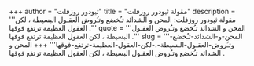 +++
author = "ثيودور روزفلت"
title = "مقولة ثيودور روزفلت"
description = '''مقولة ثيودور روزفلت: المحن و الشدائد تـُخضع وتـُروض العقـول البسيطة ، لكن العقول العظيمة ترتفع فوقها .'''
quote = '''المحن و الشدائد تـُخضع وتـُروض العقـول البسيطة ، لكن العقول العظيمة ترتفع فوقها .'''
slug = '''المحن-و-الشدائد-تـُخضع-وتـُروض-العقـول-البسيطة-،-لكن-العقول-العظيمة-ترتفع-فوقها'''
+++
المحن و الشدائد تـُخضع وتـُروض العقـول البسيطة ، لكن العقول العظيمة ترتفع فوقها .
